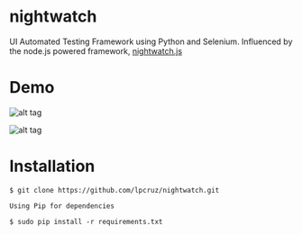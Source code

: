 # nightwatch
UI Automated Testing Framework using Python and Selenium. Influenced by the node.js powered framework, [nightwatch.js](http://nightwatchjs.org/)

# Demo

![alt tag](https://github.com/lpcruz/nightwatch/blob/master/demo/google.py%20-%20:Users:lcruz:Desktop:lcruz%20-%20Atom%202015-06-10%2000-54-05.png)

![alt tag](https://github.com/lpcruz/nightwatch/blob/master/demo/google-example.png)

#

# Installation

```
$ git clone https://github.com/lpcruz/nightwatch.git
```

```
Using Pip for dependencies

$ sudo pip install -r requirements.txt

```
